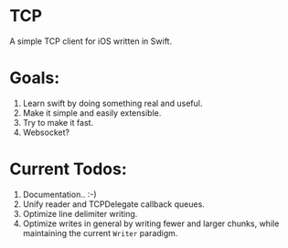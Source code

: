 TCP
===

A simple TCP client for iOS written in Swift.

# Goals:

1. Learn swift by doing something real and useful.
2. Make it simple and easily extensible.
3. Try to make it fast.
4. Websocket?

# Current Todos:

1. Documentation.. :-)
2. Unify reader and TCPDelegate callback queues.
3. Optimize line delimiter writing.
4. Optimize writes in general by writing fewer and larger chunks, while maintaining the current <code>Writer</code> paradigm.
